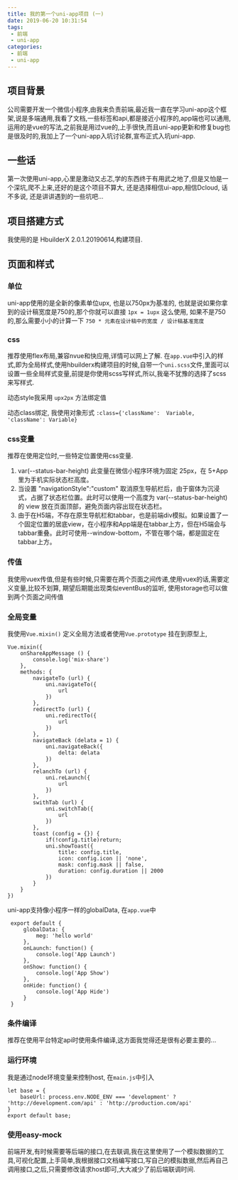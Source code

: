 ```yaml
---
title: 我的第一个uni-app项目 (一)
date: 2019-06-20 10:31:54
tags:
 - 前端
 - uni-app
categories:
 - 前端
 - uni-app
---
```


## 项目背景

公司需要开发一个微信小程序,由我来负责前端,最近我一直在学习uni-app这个框架,说是多端通用,我看了文档,一些标签和api,都是接近小程序的,app端也可以通用,运用的是vue的写法,之前我是用过vue的,上手很快,而且uni-app更新和修复bug也是很及时的,我加上了一个uni-app入坑讨论群,宣布正式入坑uni-app.

## 一些话

第一次使用uni-app,心里是激动又忐忑,学的东西终于有用武之地了,但是又怕是一个深坑,爬不上来,还好的是这个项目不算大, 还是选择相信ui-app,相信Dcloud, 话不多说, 还是讲讲遇到的一些坑吧...

## 项目搭建方式
我使用的是 HbuilderX 2.0.1.20190614,构建项目.
## 页面和样式

### 单位
uni-app使用的是全新的像素单位upx, 也是以750px为基准的, 也就是说如果你拿到的设计稿宽度是750的,那个你就可以直接 `1px = 1upx` 这么使用,
如果不是750的,那么需要小小的计算一下 `750 * 元素在设计稿中的宽度 / 设计稿基准宽度`

### css

推荐使用flex布局,兼容nvue和快应用,详情可以网上了解.
在`app.vue`中引入的样式,即为全局样式,使用hbuilderx构建项目的时候,自带一个`uni.scss`文件,里面可以设置一些全局样式变量,前提是你使用scss写样式,所以,我毫不犹豫的选择了scss来写样式.

动态style我采用 `upx2px` 方法绑定值

动态class绑定, 我使用对象形式 `:class={'className':  Variable, 'className': Variable}`

### css变量

推荐在使用定位时,一些特定位置使用css变量.

1. var(--status-bar-height) 此变量在微信小程序环境为固定 25px，在 5+App 里为手机实际状态栏高度。
2. 当设置 "navigationStyle":"custom" 取消原生导航栏后，由于窗体为沉浸式，占据了状态栏位置。此时可以使用一个高度为 var(--status-bar-height) 的 view 放在页面顶部，避免页面内容出现在状态栏。
3. 由于在H5端，不存在原生导航栏和tabbar，也是前端div模拟。如果设置了一个固定位置的居底view，在小程序和App端是在tabbar上方，但在H5端会与tabbar重叠。此时可使用--window-bottom，不管在哪个端，都是固定在tabbar上方。

### 传值

我使用vuex传值,但是有些时候,只需要在两个页面之间传递,使用vuex的话,需要定义变量,比较不划算, 期望后期能出现类似eventBus的监听, 使用storage也可以做到两个页面之间传值

### 全局变量

我使用`Vue.mixin()` 定义全局方法或者使用`Vue.prototype` 挂在到原型上,

```
Vue.mixin({
    onShareAppMessage () {
        console.log('mix-share')
    },
    methods: {
        navigateTo (url) {
            uni.navigateTo({
                url
            })
        },
        redirectTo (url) {
            uni.redirectTo({
                url
            })
        },
        navigateBack (delata = 1) {
            uni.navigateBack({
                delta: delata
            })
        },
        relanchTo (url) {
            uni.reLaunch({
                url
            })
        },
        swithTab (url) {
            uni.switchTab({
                url
            })
        },
        toast (config = {}) {
            if(!config.title)return;
            uni.showToast({
                title: config.title,
                icon: config.icon || 'none',
                mask: config.mask || false,
                duration: config.duration || 2000
            })
        }
    }
})
```

uni-app支持像小程序一样的globalData, 在`app.vue`中
```
 export default {  
     globalData: {  
         meg: 'hello world'  
     },  
     onLaunch: function() {  
         console.log('App Launch')  
     },  
     onShow: function() {  
         console.log('App Show')  
     },  
     onHide: function() {  
         console.log('App Hide')  
     }  
 }  
```
### 条件编译

推荐在使用平台特定api时使用条件编译,这方面我觉得还是很有必要主要的...

### 运行环境

我是通过node环境变量来控制host, 在`main.js`中引入
```
let base = {
    baseUrl: process.env.NODE_ENV === 'development' ? 'http://development.com/api' : 'http://production.com/api'
}
export default base;
```
### 使用easy-mock

前端开发,有时候需要等后端的接口,在去联调,我在这里使用了一个模拟数据的工具,可视化配置,上手简单,我根据接口文档编写接口,写自己的模拟数据,然后再自己调用接口,之后,只需要修改请求host即可,大大减少了前后端联调时间.

